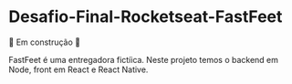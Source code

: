 # Desafio-Final-Rocketseat-FastFeet
 
🚧 Em construção 🚧

FastFeet é uma entregadora fictíica. Neste projeto temos o backend em Node, front em React e React Native.
